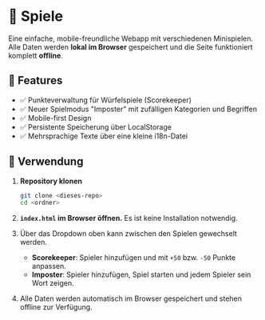 # 🎲 Spiele

Eine einfache, mobile-freundliche Webapp mit verschiedenen Minispielen. Alle Daten werden **lokal im Browser** gespeichert und die Seite funktioniert komplett **offline**.

## 🔧 Features

- ✅ Punkteverwaltung für Würfelspiele (Scorekeeper)
- ✅ Neuer Spielmodus "Imposter" mit zufälligen Kategorien und Begriffen
- ✅ Mobile-first Design
- ✅ Persistente Speicherung über LocalStorage
- ✅ Mehrsprachige Texte über eine kleine i18n-Datei

## 🚀 Verwendung

1. **Repository klonen**

   ```bash
   git clone <dieses-repo>
   cd <ordner>
   ```

2. **`index.html` im Browser öffnen.** Es ist keine Installation notwendig.

3. Über das Dropdown oben kann zwischen den Spielen gewechselt werden.
   - **Scorekeeper**: Spieler hinzufügen und mit `+50` bzw. `-50` Punkte anpassen.
   - **Imposter**: Spieler hinzufügen, Spiel starten und jedem Spieler sein Wort zeigen.

4. Alle Daten werden automatisch im Browser gespeichert und stehen offline zur Verfügung.
